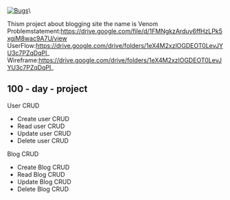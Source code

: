 [![Bugs](https://sonarcloud.io/api/project_badges/measure?project=fssa-batch3_mathivanan.pachiyappan__web_project&metric=bugs)](https://sonarcloud.io/summary/new_code?id=fssa-batch3_mathivanan.pachiyappan__web_project)\

Thism project about blogging site the name is Venom
Problemstatement:https://drive.google.com/file/d/1FMNgkzArduy6ffHzLPk5xgjM8wac9A7U/view
UserFlow:https://drive.google.com/drive/folders/1eX4M2xzlOGDEOT0LevJYU3c7PZqDqPl_
Wireframe:https://drive.google.com/drive/folders/1eX4M2xzlOGDEOT0LevJYU3c7PZqDqPl_


## 100 - day - project 

User CRUD
 * Create user CRUD
 * Read user CRUD
 * Update user CRUD
 * Delete user CRUD

Blog CRUD
 * Create Blog CRUD
 * Read Blog CRUD
 * Update Blog CRUD
 * Delete Blog CRUD